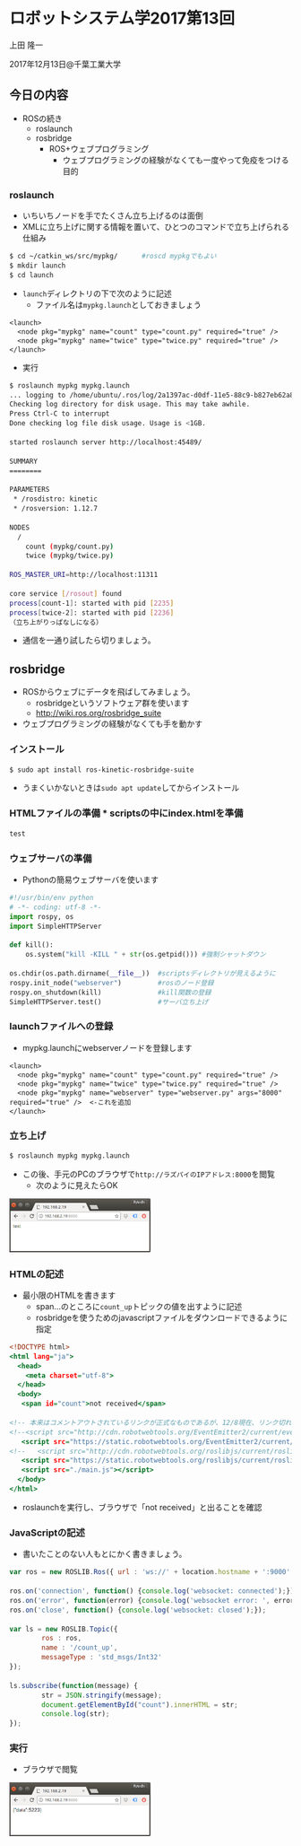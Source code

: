 # ロボットシステム学2017第13回

上田 隆一

2017年12月13日@千葉工業大学

## 今日の内容

* ROSの続き
  * roslaunch
  * rosbridge
    * ROS+ウェブプログラミング
      * ウェブプログラミングの経験がなくても一度やって免疫をつける目的

### roslaunch

* いちいちノードを手でたくさん立ち上げるのは面倒
* XMLに立ち上げに関する情報を置いて、ひとつのコマンドで立ち上げられる仕組み

```bash
$ cd ~/catkin_ws/src/mypkg/      #roscd mypkgでもよい
$ mkdir launch
$ cd launch
```

* `launch`ディレクトリの下で次のように記述
  * ファイル名は`mypkg.launch`としておきましょう

```mypkg.launch
<launch>
  <node pkg="mypkg" name="count" type="count.py" required="true" />
  <node pkg="mypkg" name="twice" type="twice.py" required="true" />
</launch>
```


* 実行

```bash
$ roslaunch mypkg mypkg.launch 
... logging to /home/ubuntu/.ros/log/2a1397ac-d0df-11e5-88c9-b827eb62a884/roslaunch-ubuntu-2217.log
Checking log directory for disk usage. This may take awhile.
Press Ctrl-C to interrupt
Done checking log file disk usage. Usage is <1GB.

started roslaunch server http://localhost:45489/

SUMMARY
========

PARAMETERS
 * /rosdistro: kinetic
 * /rosversion: 1.12.7

NODES
  /
    count (mypkg/count.py)
    twice (mypkg/twice.py)

ROS_MASTER_URI=http://localhost:11311

core service [/rosout] found
process[count-1]: started with pid [2235]
process[twice-2]: started with pid [2236]
（立ち上がりっぱなしになる）
```

* 通信を一通り試したら切りましょう。

## rosbridge

* ROSからウェブにデータを飛ばしてみましょう。
  * rosbridgeというソフトウェア群を使います
  * http://wiki.ros.org/rosbridge_suite
* ウェブプログラミングの経験がなくても手を動かす

### インストール


```bash
$ sudo apt install ros-kinetic-rosbridge-suite
```

* うまくいかないときは`sudo apt update`してからインストール
### HTMLファイルの準備 * scriptsの中にindex.htmlを準備

```index.html
test
```


### ウェブサーバの準備

* Pythonの簡易ウェブサーバを使います

```python
#!/usr/bin/env python
# -*- coding: utf-8 -*-
import rospy, os
import SimpleHTTPServer

def kill():
    os.system("kill -KILL " + str(os.getpid())) #強制シャットダウン

os.chdir(os.path.dirname(__file__))  #scriptsディレクトリが見えるように
rospy.init_node("webserver")         #rosのノード登録
rospy.on_shutdown(kill)              #kill関数の登録
SimpleHTTPServer.test()              #サーバ立ち上げ
```

### launchファイルへの登録

* mypkg.launchにwebserverノードを登録します

```mypkg.launch
<launch>
  <node pkg="mypkg" name="count" type="count.py" required="true" />
  <node pkg="mypkg" name="twice" type="twice.py" required="true" />
  <node pkg="mypkg" name="webserver" type="webserver.py" args="8000" required="true" />  <-これを追加
</launch>
```

### 立ち上げ

```bash
$ roslaunch mypkg mypkg.launch 
```

* この後、手元のPCのブラウザで`http://ラズパイのIPアドレス:8000`を閲覧
  * 次のように見えたらOK

<img style="width:50%" src="./web.png" />


### HTMLの記述

* 最小限のHTMLを書きます
  * span...のところに`count_up`トピックの値を出すように記述
  * rosbridgeを使うためのjavascriptファイルをダウンロードできるように指定

```index.html
<!DOCTYPE html>
<html lang="ja">
  <head>
    <meta charset="utf-8">
  </head>
  <body>
   <span id="count">not received</span>

<!-- 本来はコメントアウトされているリンクが正式なものであるが、12/8現在、リンク切れ -->
<!--<script src="http://cdn.robotwebtools.org/EventEmitter2/current/eventemitter2.min.js"></script> -->
   <script src="https://static.robotwebtools.org/EventEmitter2/current/eventemitter2.min.js"></script>
<!--   <script src="http://cdn.robotwebtools.org/roslibjs/current/roslib.min.js"></script> -->
   <script src="https://static.robotwebtools.org/roslibjs/current/roslib.min.js"></script>
   <script src="./main.js"></script>
  </body>
</html>
```

* roslaunchを実行し、ブラウザで「not received」と出ることを確認

### JavaScriptの記述

* 書いたことのない人もとにかく書きましょう。

```javascript
var ros = new ROSLIB.Ros({ url : 'ws://' + location.hostname + ':9000' });
                                                   
ros.on('connection', function() {console.log('websocket: connected');});
ros.on('error', function(error) {console.log('websocket error: ', error); });
ros.on('close', function() {console.log('websocket: closed');});

var ls = new ROSLIB.Topic({
        ros : ros,
        name : '/count_up',
        messageType : 'std_msgs/Int32'
});

ls.subscribe(function(message) {
        str = JSON.stringify(message);
        document.getElementById("count").innerHTML = str;
        console.log(str);                                  
});
```

### 実行

* ブラウザで閲覧

<img style="width:50%" src="./web_topic.png" />

